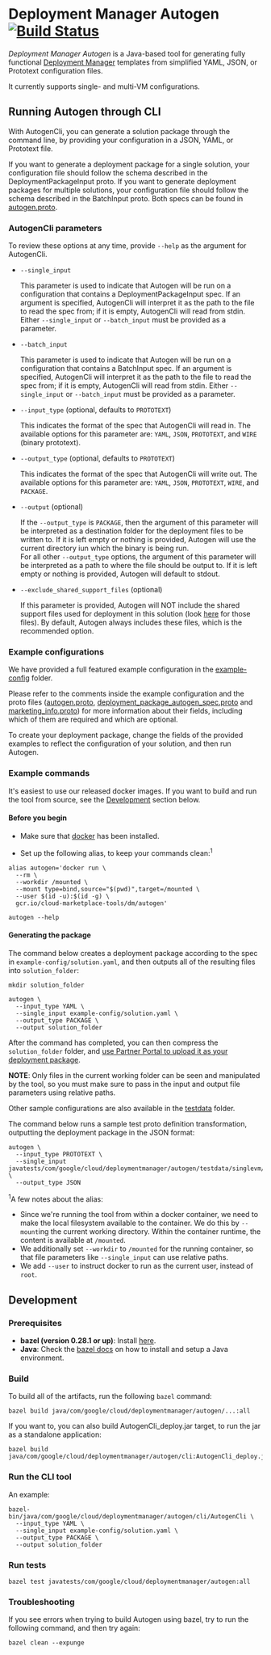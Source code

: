# Deployment Manager Autogen [![Build Status](https://travis-ci.com/GoogleCloudPlatform/deploymentmanager-autogen.svg?branch=master)](https://travis-ci.com/GoogleCloudPlatform/deploymentmanager-autogen)

*Deployment Manager Autogen* is a Java-based tool for generating fully functional [Deployment Manager](https://cloud.google.com/deployment-manager/docs/) templates from simplified YAML, JSON, or Prototext configuration files.

It currently supports single- and multi-VM configurations.

## Running Autogen through CLI

With AutogenCli, you can generate a solution package through the command line, by providing
your configuration in a JSON, YAML, or Prototext file.

If you want to generate a deployment package for a single solution, your configuration file should follow
the schema described in the DeploymentPackageInput proto. If you want to generate deployment packages for
multiple solutions, your configuration file should follow the schema described in the BatchInput proto.
Both specs can be found in
[autogen.proto](java/com/google/cloud/deploymentmanager/autogen/autogen.proto).

### AutogenCli parameters

To review these options at any time, provide `--help` as the argument for AutogenCli.

* `--single_input`

  This parameter is used to indicate that Autogen will be run on a configuration that contains a DeploymentPackageInput spec. If an argument is specified, AutogenCli will interpret it as the path to the file to read the spec from; if it is empty, AutogenCli will read from stdin. Either `--single_input` or `--batch_input` must be provided as a parameter.

* `--batch_input`

  This parameter is used to indicate that Autogen will be run on a configuration that contains a BatchInput spec. If an argument is specified, AutogenCli will interpret it as the path to the file to read the spec from; if it is empty, AutogenCli will read from stdin. Either `--single_input` or `--batch_input` must be provided as a parameter.

* `--input_type` (optional, defaults to `PROTOTEXT`)

  This indicates the format of the spec that AutogenCli will read in. The available options for this parameter are: `YAML`, `JSON`, `PROTOTEXT`, and `WIRE` (binary prototext).

* `--output_type` (optional, defaults to `PROTOTEXT`)

  This indicates the format of the spec that AutogenCli will write out. The available options for this parameter are: `YAML`, `JSON`, `PROTOTEXT`, `WIRE`, and `PACKAGE`.

* `--output` (optional)

  If the `--output_type` is `PACKAGE`, then the argument of this parameter will be interpreted as a destination folder for the deployment files to be written to. If it is left empty or nothing is provided, Autogen will use the current directory iun which the binary is being run.\
  For all other `--output_type` options, the argument of this parameter will be interpreted as a path to where the file should be output to. If it is left empty or nothing is provided, Autogen will default to stdout.

* `--exclude_shared_support_files` (optional)

  If this parameter is provided, Autogen will NOT include the shared support files used for deployment in this solution (look [here](java/com/google/cloud/deploymentmanager/autogen/templates/sharedsupport/common) for those files). By default, Autogen always includes these files, which is the recommended option.

### Example configurations

We have provided a full featured example configuration in the [example-config](example-config/) folder.

Please refer to the comments inside the example configuration and the proto files ([autogen.proto](java/com/google/cloud/deploymentmanager/autogen/autogen.proto), [deployment_package_autogen_spec.proto](java/com/google/cloud/deploymentmanager/autogen/deployment_package_autogen_spec.proto) and [marketing_info.proto](java/com/google/cloud/deploymentmanager/autogen/marketing_info.proto)) for more information about their fields, including which of them are required and which are optional.

To create your deployment package, change the fields of the provided examples to reflect the configuration of your solution, and then run Autogen.

### Example commands

It's easiest to use our released docker images. If you want to build and run the tool from source, see the [Development](#development) section below.

#### Before you begin

* Make sure that [docker](https://www.docker.com/) has been installed.

* Set up the following alias, to keep your commands clean:<sup>1</sup>

```shell
alias autogen='docker run \
  --rm \
  --workdir /mounted \
  --mount type=bind,source="$(pwd)",target=/mounted \
  --user $(id -u):$(id -g) \
  gcr.io/cloud-marketplace-tools/dm/autogen'

autogen --help
```

#### Generating the package

The command below creates a deployment package according to the spec in `example-config/solution.yaml`, and then outputs all of the resulting files into `solution_folder`:

```shell
mkdir solution_folder

autogen \
  --input_type YAML \
  --single_input example-config/solution.yaml \
  --output_type PACKAGE \
  --output solution_folder
```

After the command has completed, you can then compress the `solution_folder` folder, and
[use Partner Portal to upload it as your deployment package](https://console.cloud.google.com/partner).

**NOTE**: Only files in the current working folder can be seen and manipulated by the tool, so you must make sure to pass in the input and output file parameters using relative paths.

Other sample configurations are also available in the [testdata](javatests/com/google/cloud/deploymentmanager/autogen/testdata) folder.

The command below runs a sample test proto definition transformation, outputting the deployment package in the JSON
format:

```shell
autogen \
  --input_type PROTOTEXT \
  --single_input javatests/com/google/cloud/deploymentmanager/autogen/testdata/singlevm/full_features/input.prototext \
  --output_type JSON
```

<sup>1</sup>A few notes about the alias:
- Since we're running the tool from within a docker container, we need to make the local filesystem available to the container. We do this by `--mount`ing the current working directory. Within the container runtime, the content is available at `/mounted`.
- We additionally set `--workdir` to `/mounted` for the running container, so that file parameters like `--single_input` can use relative paths.
- We add `--user` to instruct docker to run as the current user, instead of `root`.

## Development

### Prerequisites

* **bazel (version 0.28.1 or up)**: Install [here](https://docs.bazel.build/versions/master/install.html).
* **Java**: Check the [bazel docs](https://docs.bazel.build/versions/master/tutorial/java.html) on how to install and setup a Java environment.

### Build

To build all of the artifacts, run the following `bazel` command:

```shell
bazel build java/com/google/cloud/deploymentmanager/autogen/...:all
```

If you want to, you can also build AutogenCli_deploy.jar target, to run the jar as a standalone application:

```shell
bazel build java/com/google/cloud/deploymentmanager/autogen/cli:AutogenCli_deploy.jar
```

### Run the CLI tool

An example:

```shell
bazel-bin/java/com/google/cloud/deploymentmanager/autogen/cli/AutogenCli \
  --input_type YAML \
  --single_input example-config/solution.yaml \
  --output_type PACKAGE \
  --output solution_folder
```

### Run tests

```shell
bazel test javatests/com/google/cloud/deploymentmanager/autogen:all
```

### Troubleshooting

If you see errors when trying to build Autogen using bazel, try to run the following command, and then try again:

```shell
bazel clean --expunge
```
